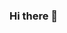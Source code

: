 ### Hi there 👋

<!--
**johnxj353/johnxj353** is a ✨ _special_ ✨ repository because its `README.md` (this file) appears on your GitHub profile.

Here are some ideas to get you started:

- 🔭 I’m currently working on Mintic 2022
- 🌱 I’m currently learning ...java script
- 👯 I’m looking to collaborate on ... project Registro de Clases docentes
- 🤔 I’m looking for help with ...
- 💬 Ask me about ...
- 📫 How to reach me: ...
- 😄 Pronouns: ...
- ⚡ Fun fact: ...Caminatas, baile salsa
-->
